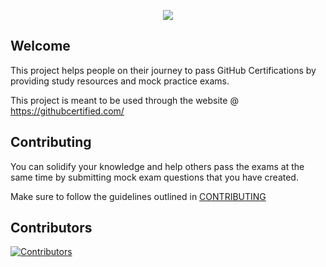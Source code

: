 <p align="center">
  <a href="https://githubcertified.com/">
    <img src="https://github.com/FidelusAleksander/githubcertified/blob/master/static/images/logo.png?raw=true" />
  </a>
</p>

## Welcome

This project helps people on their journey to pass GitHub Certifications by providing study resources and mock practice exams.

This project is meant to be used through the website @ https://githubcertified.com/

## Contributing

You can solidify your knowledge and help others pass the exams at the same time by submitting mock exam questions that you have created.

Make sure to follow the guidelines outlined in [CONTRIBUTING](https://github.com/FidelusAleksander/githubcertified/blob/master/CONTRIBUTING.md)


## Contributors

[![Contributors](https://contrib.rocks/image?repo=FidelusAleksander/githubcertified)](https://github.com/FidelusAleksander/githubcertified/graphs/contributors)
